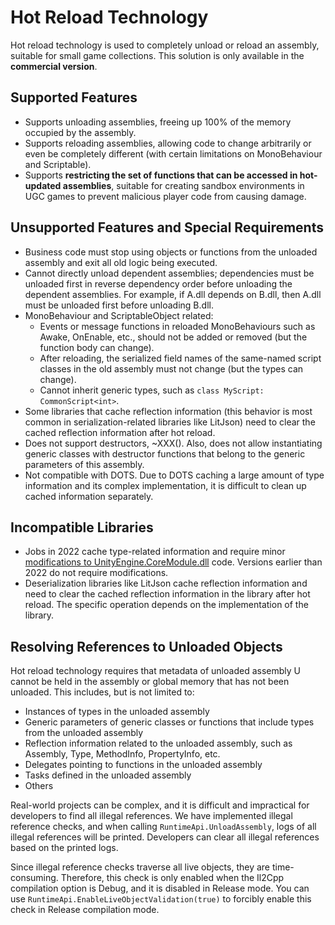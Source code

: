 # Hot Reload Technology

Hot reload technology is used to completely unload or reload an assembly, suitable for small game collections. This solution is only available in the **commercial version**.

## Supported Features

- Supports unloading assemblies, freeing up 100% of the memory occupied by the assembly.
- Supports reloading assemblies, allowing code to change arbitrarily or even be completely different (with certain limitations on MonoBehaviour and Scriptable).
- Supports **restricting the set of functions that can be accessed in hot-updated assemblies**, suitable for creating sandbox environments in UGC games to prevent malicious player code from causing damage.

## Unsupported Features and Special Requirements

- Business code must stop using objects or functions from the unloaded assembly and exit all old logic being executed.
- Cannot directly unload dependent assemblies; dependencies must be unloaded first in reverse dependency order before unloading the dependent assemblies. For example, if A.dll depends on B.dll, then A.dll must be unloaded first before unloading B.dll.
- MonoBehaviour and ScriptableObject related:
  - Events or message functions in reloaded MonoBehaviours such as Awake, OnEnable, etc., should not be added or removed (but the function body can change).
  - After reloading, the serialized field names of the same-named script classes in the old assembly must not change (but the types can change).
  - Cannot inherit generic types, such as `class MyScript: CommonScript<int>`.
- Some libraries that cache reflection information (this behavior is most common in serialization-related libraries like LitJson) need to clear the cached reflection information after hot reload.
- Does not support destructors, ~XXX(). Also, does not allow instantiating generic classes with destructor functions that belong to the generic parameters of this assembly.
- Not compatible with DOTS. Due to DOTS caching a large amount of type information and its complex implementation, it is difficult to clean up cached information separately.

## Incompatible Libraries

- Jobs in 2022 cache type-related information and require minor [modifications to UnityEngine.CoreModule.dll](./modifydll.md) code. Versions earlier than 2022 do not require modifications.
- Deserialization libraries like LitJson cache reflection information and need to clear the cached reflection information in the library after hot reload. The specific operation depends on the implementation of the library.

## Resolving References to Unloaded Objects

Hot reload technology requires that metadata of unloaded assembly U cannot be held in the assembly or global memory that has not been unloaded. This includes, but is not limited to:

- Instances of types in the unloaded assembly
- Generic parameters of generic classes or functions that include types from the unloaded assembly
- Reflection information related to the unloaded assembly, such as Assembly, Type, MethodInfo, PropertyInfo, etc.
- Delegates pointing to functions in the unloaded assembly
- Tasks defined in the unloaded assembly
- Others

Real-world projects can be complex, and it is difficult and impractical for developers to find all illegal references. We have implemented illegal reference checks, and when calling `RuntimeApi.UnloadAssembly`, logs of all illegal references will be printed. Developers can clear all illegal references based on the printed logs.

Since illegal reference checks traverse all live objects, they are time-consuming. Therefore, this check is only enabled when the Il2Cpp compilation option is Debug, and it is disabled in Release mode. You can use `RuntimeApi.EnableLiveObjectValidation(true)` to forcibly enable this check in Release compilation mode.
